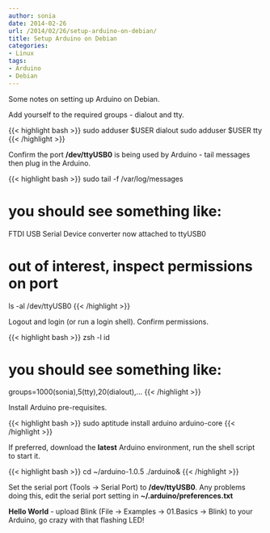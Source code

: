 ```yaml
---
author: sonia
date: 2014-02-26
url: /2014/02/26/setup-arduino-on-debian/
title: Setup Arduino on Debian
categories:
- Linux
tags:
- Arduino
- Debian
---
```


Some notes on setting up Arduino on Debian.

<!--more-->

Add yourself to the required groups - dialout and tty.

{{< highlight bash >}}
sudo adduser $USER dialout
sudo adduser $USER tty
{{< /highlight >}}

Confirm the port **/dev/ttyUSB0** is being used by Arduino - tail messages then plug in the Arduino.

{{< highlight bash >}}
sudo tail -f /var/log/messages

# you should see something like:
FTDI USB Serial Device converter now attached to ttyUSB0

# out of interest, inspect permissions on port
ls -al /dev/ttyUSB0
{{< /highlight >}}

Logout and login (or run a login shell). Confirm permissions.

{{< highlight bash >}}
zsh -l
id

# you should see something like:
groups=1000(sonia),5(tty),20(dialout),...
{{< /highlight >}}

Install Arduino pre-requisites.

{{< highlight bash >}}
sudo aptitude install arduino arduino-core
{{< /highlight >}}

If preferred, download the **latest** Arduino environment, run the shell script to start it.

{{< highlight bash >}}
cd ~/arduino-1.0.5
./arduino&
{{< /highlight >}}

Set the serial port (Tools -> Serial Port) to **/dev/ttyUSB0**. Any problems doing this, edit the serial port setting in  **~/.arduino/preferences.txt**

**Hello World** - upload Blink (File -> Examples -> 01.Basics -> Blink) to your Arduino, go crazy with that flashing LED!


